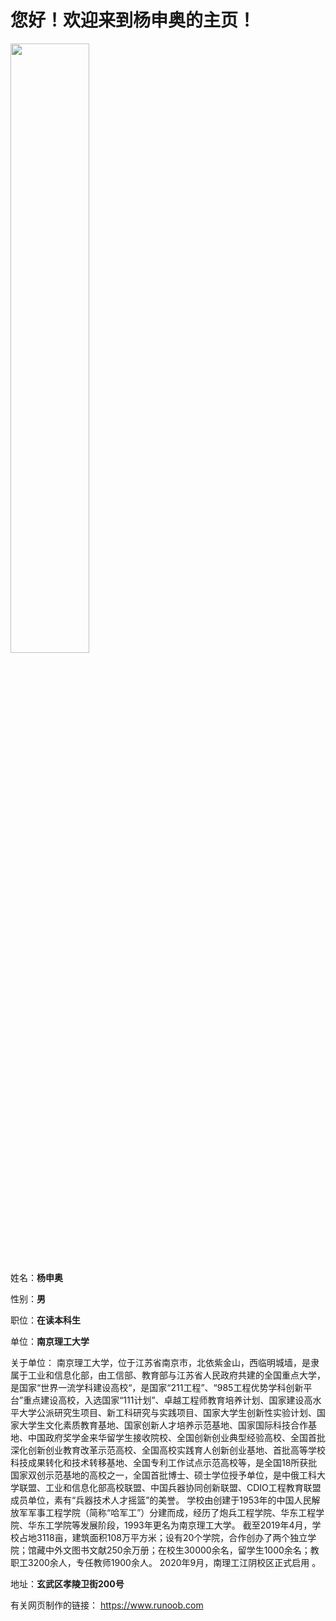 **您好！欢迎来到杨申奥的主页！**
================================

<img src="https://tse1-mm.cn.bing.net/th/id/OIP.f24dD_lbTx6IANLxCAEPwQHaKm?pid=Api&rs=1" width="50%"> 

姓名：**杨申奥**

性别：**男**

职位：**在读本科生**

单位：**南京理工大学**

关于单位：
南京理工大学，位于江苏省南京市，北依紫金山，西临明城墙，是隶属于工业和信息化部，由工信部、教育部与江苏省人民政府共建的全国重点大学，是国家“世界一流学科建设高校“，是国家“211工程”、“985工程优势学科创新平台”重点建设高校，入选国家“111计划”、卓越工程师教育培养计划、国家建设高水平大学公派研究生项目、新工科研究与实践项目、国家大学生创新性实验计划、国家大学生文化素质教育基地、国家创新人才培养示范基地、国家国际科技合作基地、中国政府奖学金来华留学生接收院校、全国创新创业典型经验高校、全国首批深化创新创业教育改革示范高校、全国高校实践育人创新创业基地、首批高等学校科技成果转化和技术转移基地、全国专利工作试点示范高校等，是全国18所获批国家双创示范基地的高校之一，全国首批博士、硕士学位授予单位，是中俄工科大学联盟、工业和信息化部高校联盟、中国兵器协同创新联盟、CDIO工程教育联盟成员单位，素有“兵器技术人才摇篮”的美誉。
学校由创建于1953年的中国人民解放军军事工程学院（简称“哈军工”）分建而成，经历了炮兵工程学院、华东工程学院、华东工学院等发展阶段，1993年更名为南京理工大学。
截至2019年4月，学校占地3118亩，建筑面积108万平方米；设有20个学院，合作创办了两个独立学院；馆藏中外文图书文献250余万册；在校生30000余名，留学生1000余名；教职工3200余人，专任教师1900余人。
2020年9月，南理工江阴校区正式启用  。


地址：**玄武区孝陵卫街200号**

有关网页制作的链接：
<https://www.runoob.com>
